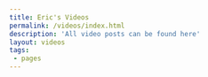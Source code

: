 ```yaml
---
title: Eric's Videos
permalink: /videos/index.html
description: 'All video posts can be found here'
layout: videos
tags:
 - pages
---
```


